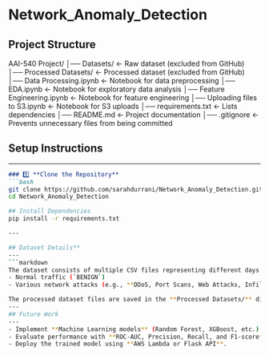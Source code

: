 # Network_Anomaly_Detection

## Project Structure
AAI-540 Project/ │── Datasets/ <- Raw dataset (excluded from GitHub) │── Processed Datasets/ <- Processed dataset (excluded from GitHub) │── Data Processing.ipynb <- Notebook for data preprocessing │── EDA.ipynb <- Notebook for exploratory data analysis │── Feature Engineering.ipynb <- Notebook for feature engineering │── Uploading files to S3.ipynb <- Notebook for S3 uploads │── requirements.txt <- Lists dependencies │── README.md <- Project documentation │── .gitignore <- Prevents unnecessary files from being committed

## Setup Instructions 
---
```markdown
### 1️⃣ **Clone the Repository**
```bash
git clone https://github.com/sarahdurrani/Network_Anomaly_Detection.git
cd Network_Anomaly_Detection

## Install Dependencies
pip install -r requirements.txt

---

## Dataset Details**
---
```markdown
The dataset consists of multiple CSV files representing different days of network activity, including:
- Normal traffic (`BENIGN`)
- Various network attacks (e.g., **DDoS, Port Scans, Web Attacks, Infiltrations**)

The processed dataset files are saved in the **Processed Datasets/** directory and uploaded to **AWS S3**.
---
## Future Work
---
- Implement **Machine Learning models** (Random Forest, XGBoost, etc.).
- Evaluate performance with **ROC-AUC, Precision, Recall, and F1-score**.
- Deploy the trained model using **AWS Lambda or Flask API**.
